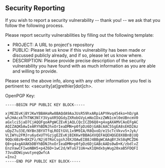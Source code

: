 ## Security Reporting

If you wish to report a security vulnerability -- thank you! -- we ask
that you follow the following process.

Please report security vulnerabilities by filling out the following template:

* PROJECT: A URL to project's repository
* PUBLIC: Please let us know if this vulnerability has been made or discussed publicly already, and if so, please let us know where. 
* DESCRIPTION: Please provide precise description of the security vulnerability you have found with as much information as you are able and willing to provide.

Please send the above info, along with any other information you feel
is pertinent to: <security[at]grethler[dot]ch>.

OpenPGP Key:
```
-----BEGIN PGP PUBLIC KEY BLOCK-----

xjMEZEvKjBYJKwYBBAHaRw8BAQdA9AaJUsR59hxARpiAPYHvq454ko+hD/gA
whJHAcxkThTNK3NlY3VyaXR5QGdyZXRobGVyLmNoIDxzZWN1cml0eUBncmV0
aGxlci5jaD7CjAQQFgoAPgWCZEvKjAQLCQcICZD6Q8+g4xgAXAMVCAoEFgAC
AQIZAQKbAwIeARYhBDNJhxOrIeaDMN+p0fpDz6DjGABcAAC5SgEA8sEKD2Az
uDpZ7u33E/NYBn3BYXTfqLROItGVL1x9M9IA/R8QvoD/e15cTcVkvv5+Jyk/
VLIWYu2FMJru6ydxUTYGzjgEZEvKjBIKKwYBBAGXVQEFAQEHQGE8X8BnBjUQ
9QQc6BzN+BXZFz/N2j07RoCsgshJ0XJOAwEIB8J4BBgWCAAqBYJkS8qMCZD6
Q8+g4xgAXAKbDBYhBDNJhxOrIeaDMN+p0fpDz6DjGABcAADs0wD+K/zbdlvZ
EnzVawCFIwoNBH5+p4Z6D+1wC2d/WTuG71UA+wX1QHdxbyWug20xaB5FDQFI
73vuDDWiywutyeqQwfcA
=Inv2
-----END PGP PUBLIC KEY BLOCK-----
```